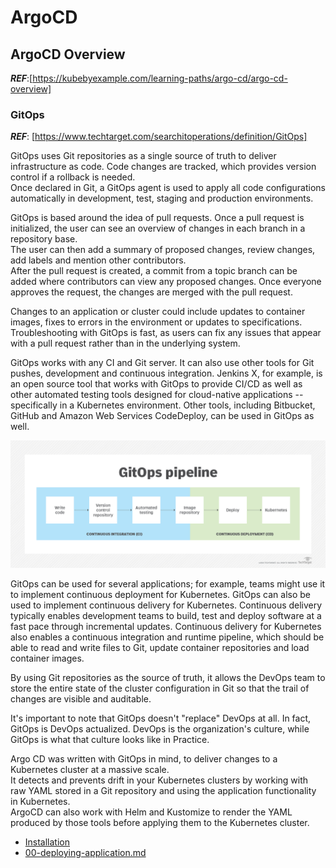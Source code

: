 # ArgoCD

## ArgoCD Overview
***REF***:[https://kubebyexample.com/learning-paths/argo-cd/argo-cd-overview]

### GitOps

***REF***: [https://www.techtarget.com/searchitoperations/definition/GitOps]

GitOps uses Git repositories as a single source of truth to deliver infrastructure as code.
Code changes are tracked, which provides version control if a rollback is needed.  
Once declared in Git, a GitOps agent is used to apply all code configurations automatically in development, test, staging and production environments.

GitOps is based around the idea of pull requests. Once a pull request is initialized, the user can see an overview of changes in each branch in a repository base.  
The user can then add a summary of proposed changes, review changes, add labels and mention other contributors.  
After the pull request is created, a commit from a topic branch can be added where contributors can view any proposed changes. Once everyone approves the request, the changes are merged with the pull request.

Changes to an application or cluster could include updates to container images, fixes to errors in the environment or updates to specifications. 
Troubleshooting with GitOps is fast, as users can fix any issues that appear with a pull request rather than in the underlying system.

GitOps works with any CI and Git server. It can also use other tools for Git pushes, development and continuous integration. Jenkins X, for example, is an open source tool that works with GitOps to provide CI/CD as well as other automated testing tools designed for cloud-native applications -- specifically in a Kubernetes environment. Other tools, including Bitbucket, GitHub and Amazon Web Services CodeDeploy, can be used in GitOps as well.

![GitOps pipeline](../../doc/whatis-gitops_pipeline-f.png)


GitOps can be used for several applications; for example, teams might use it to implement continuous deployment for Kubernetes.
GitOps can also be used to implement continuous delivery for Kubernetes. 
Continuous delivery typically enables development teams to build, test and deploy software at a fast pace through incremental updates. 
Continuous delivery for Kubernetes also enables a continuous integration and runtime pipeline, which should be able to read and write files to Git, update container repositories and load container images.

By using Git repositories as the source of truth, it allows the DevOps team to store the entire state of the cluster configuration in Git so that the trail of changes are visible and auditable.

It's important to note that GitOps doesn't "replace" DevOps at all. In fact, GitOps is DevOps actualized. DevOps is the organization's culture, while GitOps is what that culture looks like in Practice.

Argo CD was written with GitOps in mind, to deliver changes to a Kubernetes cluster at a massive scale.  
It detects and prevents drift in your Kubernetes clusters by working with raw YAML stored in a Git repository and using the application functionality in Kubernetes.  
ArgoCD can also work with Helm and Kustomize to render the YAML produced by those tools before applying them to the Kubernetes cluster.  

* [Installation](./Installation.md)
* [00-deploying-application.md](./00-deploying-application/README.md)
